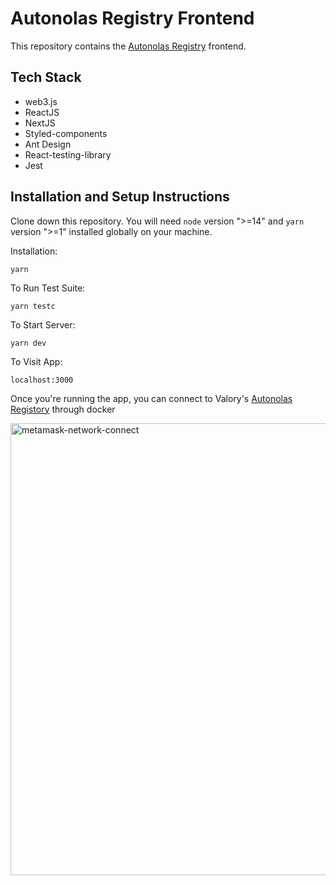 # Autonolas Registry Frontend
This repository contains the [Autonolas Registry](https://registry.autonolas.network/) frontend.

## Tech Stack
- web3.js
- ReactJS
- NextJS
- Styled-components
- Ant Design
- React-testing-library
- Jest

## Installation and Setup Instructions

Clone down this repository. You will need `node` version ">=14" and `yarn` version ">=1" installed globally on your machine.

Installation:

`yarn`

To Run Test Suite:

`yarn testc`

To Start Server:

`yarn dev`

To Visit App:

`localhost:3000`

Once you're running the app, you can connect to Valory's [Autonolas Registory](https://github.com/valory-xyz/autonolas-registries) through docker

<img width="723" alt="metamask-network-connect" src="https://user-images.githubusercontent.com/22061815/201097646-f9f6f1e5-ac89-4260-8a26-7ade8d20bd2d.png">
